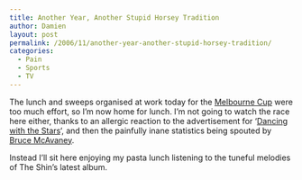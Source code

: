 ```yaml
---
title: Another Year, Another Stupid Horsey Tradition
author: Damien
layout: post
permalink: /2006/11/another-year-another-stupid-horsey-tradition/
categories:
  - Pain
  - Sports
  - TV
---
```

The lunch and sweeps organised at work today for the [Melbourne Cup][1] were too much effort, so I&#8217;m now home for lunch. I&#8217;m not going to watch the race here either, thanks to an allergic reaction to the advertisement for &#8216;[Dancing with the Stars][2]&#8216;, and then the painfully inane statistics being spouted by [Bruce McAvaney][3].

Instead I&#8217;ll sit here enjoying my pasta lunch listening to the tuneful melodies of The Shin&#8217;s latest album.

 [1]: http://en.wikipedia.org/wiki/Melbourne_Cup
 [2]: http://au.yahoo.com/dancing-with-the-stars/
 [3]: http://en.wikipedia.org/wiki/Bruce_McAvaney
